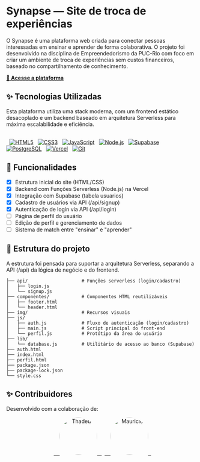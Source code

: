 # Synapse — Site de troca de experiências
O Synapse é uma plataforma web criada para conectar pessoas interessadas em ensinar e aprender de forma colaborativa. O projeto foi desenvolvido na disciplina de Empreendedorismo da PUC-Rio com foco em criar um ambiente de troca de experiências sem custos financeiros, baseado no compartilhamento de conhecimento.</br>

**[🔗 Acesse a plataforma](https://thadeu-ct.github.io/synapse/)**

## ✨ Tecnologias Utilizadas
Esta plataforma utiliza uma stack moderna, com um frontend estático desacoplado e um backend baseado em arquitetura Serverless para máxima escalabilidade e eficiência.</br></br>
<p align="left">
  <a href="#"><img src="https://img.shields.io/badge/html5-%23E34F26.svg?style=for-the-badge&logo=html5&logoColor=white" alt="HTML5"></a>
  <a href="#"><img src="https://img.shields.io/badge/css3-%231572B6.svg?style=for-the-badge&logo=css3&logoColor=white" alt="CSS3"></a>
  <a href="#"><img src="https://img.shields.io/badge/javascript-%23323330.svg?style=for-the-badge&logo=javascript&logoColor=%23F7DF1E" alt="JavaScript"></a>
  <a href="#"><img src="https://img.shields.io/badge/node.js-6DA55F?style=for-the-badge&logo=node.js&logoColor=white" alt="Node.js"></a>
  <a href="#"><img src="https://img.shields.io/badge/Supabase-3ECF8E?style=for-the-badge&logo=supabase&logoColor=white" alt="Supabase"></a>
  <a href="#"><img src="https://img.shields.io/badge/postgres-%23316192.svg?style=for-the-badge&logo=postgresql&logoColor=white" alt="PostgreSQL"></a>
  <a href="#"><img src="https://img.shields.io/badge/Vercel-%23000000?style=for-the-badge&logo=vercel&logoColor=white" alt="Vercel"></a>
  <a href="#"><img src="https://img.shields.io/badge/git-%23F05033.svg?style=for-the-badge&logo=git&logoColor=white" alt="Git"></a>
</p>

## 🚀 Funcionalidades
- [x] Estrutura inicial do site (HTML/CSS)
- [x] Backend com Funções Serverless (Node.js) na Vercel
- [x] Integração com Supabase (tabela usuarios)
- [x] Cadastro de usuários via API (/api/signup)
- [x] Autenticação de login via API (/api/login)
- [ ] Página de perfil do usuário
- [ ] Edição de perfil e gerenciamento de dados
- [ ] Sistema de match entre "ensinar" e "aprender"

## 📁 Estrutura do projeto
A estrutura foi pensada para suportar a arquitetura Serverless, separando a API (/api) da lógica de negócio e do frontend.
```
├── api/                    # Funções serverless (login/cadastro)
│   ├── login.js
│   └── signup.js
├── componentes/            # Componentes HTML reutilizáveis
│   ├── footer.html
│   └── header.html
├── img/                    # Recursos visuais
├── js/
│   ├── auth.js             # Fluxo de autenticação (login/cadastro)
│   ├── main.js             # Script principal do front-end
│   └── perfil.js           # Protótipo da área do usuário
├── lib/
│   └── database.js         # Utilitário de acesso ao banco (Supabase)
├── auth.html
├── index.html
├── perfil.html
├── package.json
├── package-lock.json
└── style.css
```

## ✨ Contribuidores
Desenvolvido com a colaboração de:
<p align="center">
  <a href="https://github.com/thadeu-ct">
    <img src="https://avatars.githubusercontent.com/u/171446748?v=4" width="100" style="border-radius:50%" alt="Thadeu">
  </a>
  <a href="https://github.com/Maumau-3005">
    <img src="https://avatars.githubusercontent.com/u/184857658?v=4" width="100" style="border-radius:50%" alt="Mauricio">
  </a>
</p>
